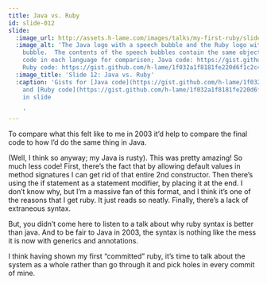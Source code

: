 ```yaml
---
title: Java vs. Ruby
id: slide-012
slide:
  :image_url: http://assets.h-lame.com/images/talks/my-first-ruby/slides/012.png
  :image_alt: 'The Java logo with a speech bubble and the Ruby logo with a speech
    bubble.  The contents of the speech bubbles contain the same object constructor
    code in each language for comparison; Java code: https://gist.github.com/h-lame/1f032a1f8181fe220d6f1c2c4d98f64e#file-slide-12-a-constructor-java,
    Ruby code: https://gist.github.com/h-lame/1f032a1f8181fe220d6f1c2c4d98f64e#file-slide-12-b-initializer-rb'
  :image_title: 'Slide 12: Java vs. Ruby'
  :caption: 'Gists for [Java code](https://gist.github.com/h-lame/1f032a1f8181fe220d6f1c2c4d98f64e#file-slide-12-a-constructor-java)
    and [Ruby code](https://gist.github.com/h-lame/1f032a1f8181fe220d6f1c2c4d98f64e#file-slide-12-b-initializer-rb)
    in slide

    '
---
```

To compare what this felt like to me in 2003 it’d help to compare the final code to how I’d do the same thing in Java.

(Well, I think so anyway; my Java is rusty).  This was pretty amazing!  So much less code!  First, there’s the fact that by allowing default values in method signatures I can get rid of that entire 2nd constructor.  Then there’s using the if statement as a statement modifier, by placing it at the end.  I don’t know why, but I’m a massive fan of this format, and I think it’s one of the reasons that I get ruby.  It just reads so neatly.  Finally, there’s a lack of extraneous syntax.

But, you didn’t come here to listen to a talk about why ruby syntax is better than java.  And to be fair to Java in 2003, the syntax is nothing like the mess it is now with generics and annotations.

I think having shown my first “committed” ruby, it’s time to talk about the system as a whole rather than go through it and pick holes in every commit of mine.


